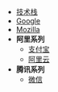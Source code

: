 * [技术栈](/tech-stack/README.md)
* [Google](tech-stack/google.md)
* [Mozilla](tech-stack/mozilla.md)
* **阿里系列**
  * [支付宝](tech-stack/ali/alipay.md)
  * [阿里云](tech-stack/ali/aliyun.md)
* **腾讯系列**
  * [微信](tech-stack/wechat.md)

